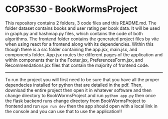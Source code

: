 <H1> COP3530 - BookWormsProject </h1>

This repository contains 2 folders, 3 code files and this README.md. The folder dataset contains books and user rating per book data. It will be used in graph.py and hashmap.py files, which contains the code of both algorithms. The frontend folder contains the generated project files by vite when using react for a frontend along with its dependencies. Within this though there is a src folder containing the app.jsx, main.jsx, and components folder. App.jsx routes the different pages of the application and within components ther is the Footer.jsx, PreferencesForm.jsx, and Recommendations.jsx files that contain the majority of frontend code. 

---

To run the project you will first need to be sure that you have all the proper dependecies installed for python that are detailed in the pdf. Then, download the entire project then open it in whatever software and then change directory to BookWormsProject and run `python app.py` then once the flask backend runs change directory from BookWormsProject to frontend and run `npm run dev` then the app should open with a local link in the console and you can use that to use the application!!
